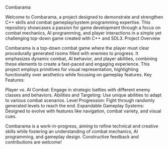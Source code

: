 Combarama

Welcome to Combarama, a project designed to demonstrate and strengthen C++ skills and combat gameplay/system programming expertise. This repository showcases a passion for game development through a focus on combat mechanics, AI programming, and player interactions in a simple yet challenging top-down game created with C++ and SDL3.
Project Overview

Combarama is a top-down combat game where the player must clear procedurally generated rooms filled with enemies to progress. It emphasizes dynamic combat, AI behavior, and player abilities, combining these elements to create a fast-paced and engaging experience. This project employs primitives for visual representation, highlighting functionality over aesthetics while focusing on gameplay features.
Key Features:

  Player vs. AI Combat: Engage in strategic battles with different enemy classes and behaviors.
  Abilities and Targeting: Use unique abilities to adapt to various combat scenarios.
  Level Progression: Fight through randomly generated levels to reach the end.
  Expandable Gameplay Systems: Designed to evolve with features like navigation, combat variety, and visual cues.


  Combarama is a work-in-progress, aiming to refine technical and creative skills while fostering an understanding of combat mechanics, AI programming, and gameplay design. Constructive feedback and contributions are welcome!
